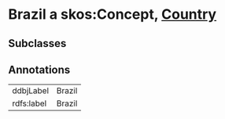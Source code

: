# Brazil a skos:Concept, [Country](/0.1/Country)

## Subclasses

## Annotations

|||
|-----|-----|
|ddbjLabel|Brazil|
|rdfs:label|Brazil|

